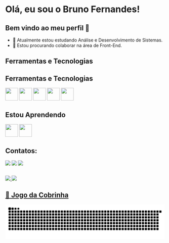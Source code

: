 # Olá, eu sou o Bruno Fernandes!
## Bem vindo ao meu perfil 👋
- 🔭 Atualmente estou estudando Análise e Desenvolvimento de Sistemas.
- 🌱 Estou procurando colaborar na área de Front-End.

## Ferramentas e Tecnologias
## Ferramentas e Tecnologias
<img src="https://cdn.jsdelivr.net/gh/devicons/devicon@latest/icons/html5/html5-original.svg" width="40" height="40"/> <img src="https://cdn.jsdelivr.net/gh/devicons/devicon@latest/icons/css3/css3-original.svg" width="40" height="40"/> <img src="https://cdn.jsdelivr.net/gh/devicons/devicon@latest/icons/github/github-original.svg" width="40" height="40"/> <img loading="lazy" src="https://cdn.jsdelivr.net/gh/devicons/devicon/icons/git/git-original.svg" width="40" height="40"/> <img src="https://cdn.jsdelivr.net/gh/devicons/devicon@latest/icons/bootstrap/bootstrap-original.svg" width="40" height="40"/>

## Estou Aprendendo
<img src="https://cdn.jsdelivr.net/gh/devicons/devicon@latest/icons/javascript/javascript-original.svg" width="40" height="40"/> <img src="https://cdn.jsdelivr.net/gh/devicons/devicon@latest/icons/java/java-original.svg" width="40" height="40"/>

## Contatos:
<div>
<a href="https://www.linkedin.com/in/brunofernandesdevpro" target="_blank"><img loading="lazy" src="https://img.shields.io/badge/-LinkedIn-%230077B5?style=for-the-badge&logo=linkedin&logoColor=white" target="_blank"></a> 
<a href="https://instagram.com/_bruno_fer" target="_blank"><img loading="lazy" src="https://img.shields.io/badge/-Instagram-%23E4405F?style=for-the-badge&logo=instagram&logoColor=white" target="_blank"></a>
<a href = "mailto:brfernandes.silva@gmail.com"><img loading="lazy" src="https://img.shields.io/badge/Gmail-D14836?style=for-the-badge&logo=gmail&logoColor=white" target="_blank"></a>  
</div>

##
<div>
<a href="https://github.com/Bruno6540">
<img loading="lazy" height="180em" src="https://github-readme-stats.vercel.app/api/top-langs/?username=Bruno6540&layout=compact&langs_count=7&theme=dracula"/>
<img loading="lazy" height="180em" src="https://github-readme-stats.vercel.app/api?username=Bruno6540&show_icons=true&theme=dracula&include_all_commits=true&count_private=true"/>
</div>

## 🐍 Jogo da Cobrinha
![Snake animation](https://github.com/Bruno6540/Bruno6540/blob/output/snake.svg)
